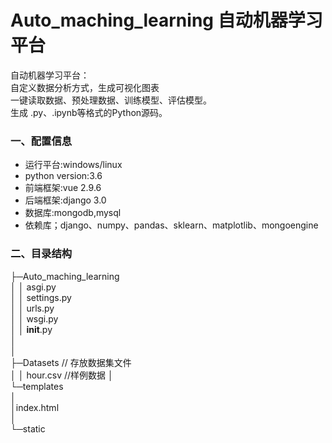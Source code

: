 # Auto_maching_learning 自动机器学习平台
自动机器学习平台：     
自定义数据分析方式，生成可视化图表    
一键读取数据、预处理数据、训练模型、评估模型。    
生成 .py、.ipynb等格式的Python源码。


### 一、配置信息
* 运行平台:windows/linux
* python version:3.6
* 前端框架:vue 2.9.6
* 后端框架:django 3.0
* 数据库:mongodb,mysql
* 依赖库；django、numpy、pandas、sklearn、matplotlib、mongoengine

### 二、目录结构
├─Auto_maching_learning    
│  │  asgi.py    
│  │  settings.py   
│  │  urls.py   
│  │  wsgi.py   
│  │  __init__.py   
│   
│          
├─Datasets                //   存放数据集文件   
│  │  hour.csv       //样例数据
│      
└─templates   
    │  
    │index.html  
    │  
    └─static    
     
     
